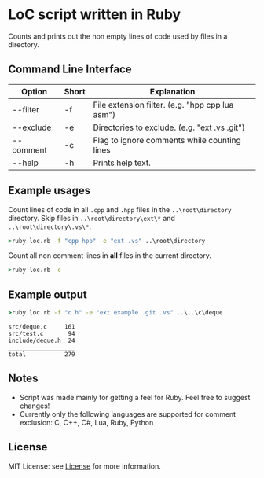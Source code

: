 # LoC script written in Ruby #
Counts and prints out the non empty lines of code used by files in a directory.

## Command Line Interface ##

| Option   | Short | Explanation                                                                |
|----------|-------|----------------------------------------------------------------------------|
| --filter | -f    | File extension filter. (e.g. "hpp cpp lua asm")                            |
| --exclude| -e    | Directories to exclude. (e.g. "ext .vs .git")                              |
| --comment| -c    | Flag to ignore comments while counting lines                               |
| --help   | -h    | Prints help text.                                                          |

## Example usages ##

Count lines of code in all `.cpp` and `.hpp` files in the `..\root\directory` directory. Skip files in `..\root\directory\ext\*` and `..\root\directory\.vs\*`.

```bat
>ruby loc.rb -f "cpp hpp" -e "ext .vs" ..\root\directory
```

Count all non comment lines in **all** files in the current directory.

```bat
>ruby loc.rb -c
```

## Example output ##

```bat
>ruby loc.rb -f "c h" -e "ext example .git .vs" ..\..\c\deque
```

```
src/deque.c     161
src/test.c       94
include/deque.h  24
___________________
total           279
```

## Notes ##
- Script was made mainly for getting a feel for Ruby. Feel free to suggest changes!
- Currently only the following languages are supported for comment exclusion: C, C++, C#, Lua, Ruby, Python

## License ##

MIT License: see [License][1] for more information.

[1]:LICENSE

